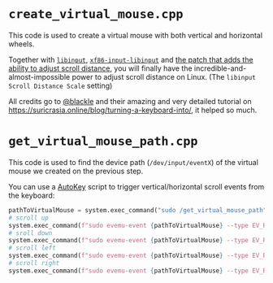 # `create_virtual_mouse.cpp`

This code is used to create a virtual mouse with both vertical and horizontal wheels.

Together with [`libinput`](https://freedesktop.org/wiki/Software/libinput/), [`xf86-input-libinput`](https://gitlab.freedesktop.org/xorg/driver/xf86-input-libinput) and [the patch that adds the ability to adjust scroll distance](https://gitlab.freedesktop.org/xorg/driver/xf86-input-libinput/-/merge_requests/12), you will finally have the incredible-and-almost-impossible power to adjust scroll distance on Linux. (The `libinput Scroll Distance Scale` setting)

All credits go to [@blackle](https://github.com/blackle/) and their amazing and very detailed tutorial on https://suricrasia.online/blog/turning-a-keyboard-into/, it helped so much.

# `get_virtual_mouse_path.cpp`

This code is used to find the device path (`/dev/input/eventX`) of the virtual mouse we created on the previous step.

You can use a [AutoKey](https://github.com/autokey/autokey) script to trigger vertical/horizontal scroll events from the keyboard:

```py
pathToVirtualMouse = system.exec_command("sudo /get_virtual_mouse_path")
# scroll up
system.exec_command(f"sudo evemu-event {pathToVirtualMouse} --type EV_REL --code REL_WHEEL_HI_RES --value 120 --sync")
# sroll down
system.exec_command(f"sudo evemu-event {pathToVirtualMouse} --type EV_REL --code REL_WHEEL_HI_RES --value -120 --sync")
# scroll left
system.exec_command(f"sudo evemu-event {pathToVirtualMouse} --type EV_REL --code REL_HWHEEL_HI_RES --value -120 --sync")
# scroll right
system.exec_command(f"sudo evemu-event {pathToVirtualMouse} --type EV_REL --code REL_HWHEEL_HI_RES --value 120 --sync")
```
